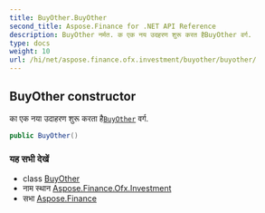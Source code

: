 ```yaml
---
title: BuyOther.BuyOther
second_title: Aspose.Finance for .NET API Reference
description: BuyOther नर्मत. क एक नय उदहरण शुरू करत हैBuyOther वर्ग.
type: docs
weight: 10
url: /hi/net/aspose.finance.ofx.investment/buyother/buyother/
---
```

## BuyOther constructor

का एक नया उदाहरण शुरू करता है[`BuyOther`](../) वर्ग.

```csharp
public BuyOther()
```

### यह सभी देखें

* class [BuyOther](../)
* नाम स्थान [Aspose.Finance.Ofx.Investment](../../buyother/)
* सभा [Aspose.Finance](../../../)


